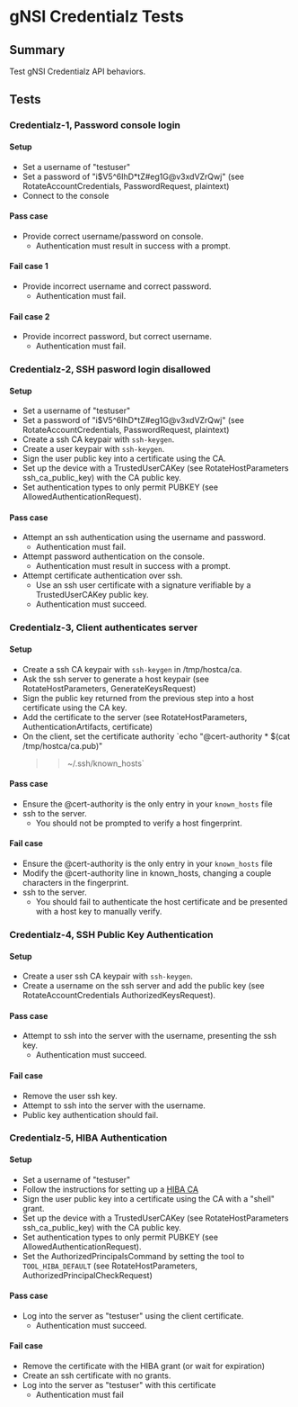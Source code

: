 # gNSI Credentialz Tests

## Summary
Test gNSI Credentialz API behaviors.


## Tests

### Credentialz-1, Password console login

#### Setup

* Set a username of "testuser"
* Set a password of "i$V5^6IhD*tZ#eg1G@v3xdVZrQwj" (see RotateAccountCredentials, PasswordRequest, plaintext)
* Connect to the console

#### Pass case
* Provide correct username/password on console.
  * Authentication must result in success with a prompt.

#### Fail case 1
* Provide incorrect username and correct password.
  * Authentication must fail.

#### Fail case 2
* Provide incorrect password, but correct username.
  * Authentication must fail.

### Credentialz-2, SSH pasword login disallowed

#### Setup
* Set a username of "testuser"
* Set a password of "i$V5^6IhD*tZ#eg1G@v3xdVZrQwj" (see
  RotateAccountCredentials, PasswordRequest, plaintext)
* Create a ssh CA keypair with `ssh-keygen`.
* Create a user keypair with `ssh-keygen`.
* Sign the user public key into a certificate using the CA.
* Set up the device with a TrustedUserCAKey (see RotateHostParameters
  ssh_ca_public_key) with the CA public key.
* Set authentication types to only permit PUBKEY (see
  AllowedAuthenticationRequest).

#### Pass case
* Attempt an ssh authentication using the username and password.
  * Authentication must fail.
* Attempt password authentication on the console.
  * Authentication must result in success with a prompt.
* Attempt certificate authentication over ssh.
  * Use an ssh user certificate with a signature verifiable by a
    TrustedUserCAKey public key.
  * Authentication must succeed.

### Credentialz-3, Client authenticates server

#### Setup
* Create a ssh CA keypair with `ssh-keygen` in /tmp/hostca/ca.
* Ask the ssh server to generate a host keypair (see RotateHostParameters,
  GenerateKeysRequest)
* Sign the public key returned from the previous step into a host certificate
  using the CA key.
* Add the certificate to the server (see RotateHostParameters,
  AuthenticationArtifacts, certificate)
* On the client, set the certificate authority `echo "@cert-authority * $(cat /tmp/hostca/ca.pub)"
  >>~/.ssh/known_hosts`

#### Pass case
* Ensure the @cert-authority is the only entry in your `known_hosts` file
* ssh to the server.
  * You should not be prompted to verify a host fingerprint.

#### Fail case
* Ensure the @cert-authority is the only entry in your `known_hosts` file
* Modify the @cert-authority line in known_hosts, changing a couple characters
  in the fingerprint.
* ssh to the server.
  * You should fail to authenticate the host certificate and be presented with a
    host key to manually verify.

### Credentialz-4, SSH Public Key Authentication

#### Setup
* Create a user ssh CA keypair with `ssh-keygen`.
* Create a username on the ssh server and add the public key (see
  RotateAccountCredentials AuthorizedKeysRequest).

#### Pass case
* Attempt to ssh into the server with the username, presenting the ssh key.
  * Authentication must succeed.

#### Fail case
* Remove the user ssh key.
* Attempt to ssh into the server with the username.
* Public key authentication should fail.

### Credentialz-5, HIBA Authentication

#### Setup
* Set a username of "testuser"
* Follow the instructions for setting up a [HIBA
  CA](https://github.com/google/hiba/blob/main/CA.md)
* Sign the user public key into a certificate using the CA with a "shell" grant.
* Set up the device with a TrustedUserCAKey (see RotateHostParameters
  ssh_ca_public_key) with the CA public key.
* Set authentication types to only permit PUBKEY (see
  AllowedAuthenticationRequest).
* Set the AuthorizedPrincipalsCommand by setting the tool to `TOOL_HIBA_DEFAULT`
  (see RotateHostParameters, AuthorizedPrincipalCheckRequest)

#### Pass case
* Log into the server as "testuser" using the client certificate.
  * Authentication must succeed.

#### Fail case
* Remove the certificate with the HIBA grant (or wait for expiration)
* Create an ssh certificate with no grants.
* Log into the server as "testuser" with this certificate
  * Authentication must fail

